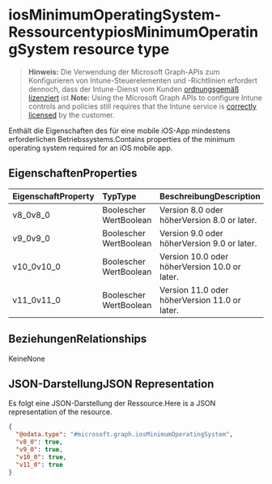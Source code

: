 # <a name="iosminimumoperatingsystem-resource-type"></a><span data-ttu-id="dea7f-101">iosMinimumOperatingSystem-Ressourcentyp</span><span class="sxs-lookup"><span data-stu-id="dea7f-101">iosMinimumOperatingSystem resource type</span></span>

> <span data-ttu-id="dea7f-102">**Hinweis:** Die Verwendung der Microsoft Graph-APIs zum Konfigurieren von Intune-Steuerelementen und -Richtlinien erfordert dennoch, dass der Intune-Dienst vom Kunden [ordnungsgemäß lizenziert](https://go.microsoft.com/fwlink/?linkid=839381) ist.</span><span class="sxs-lookup"><span data-stu-id="dea7f-102">**Note:** Using the Microsoft Graph APIs to configure Intune controls and policies still requires that the Intune service is [correctly licensed](https://go.microsoft.com/fwlink/?linkid=839381) by the customer.</span></span>

<span data-ttu-id="dea7f-103">Enthält die Eigenschaften des für eine mobile iOS-App mindestens erforderlichen Betriebssystems.</span><span class="sxs-lookup"><span data-stu-id="dea7f-103">Contains properties of the minimum operating system required for an iOS mobile app.</span></span>
## <a name="properties"></a><span data-ttu-id="dea7f-104">Eigenschaften</span><span class="sxs-lookup"><span data-stu-id="dea7f-104">Properties</span></span>
|<span data-ttu-id="dea7f-105">Eigenschaft</span><span class="sxs-lookup"><span data-stu-id="dea7f-105">Property</span></span>|<span data-ttu-id="dea7f-106">Typ</span><span class="sxs-lookup"><span data-stu-id="dea7f-106">Type</span></span>|<span data-ttu-id="dea7f-107">Beschreibung</span><span class="sxs-lookup"><span data-stu-id="dea7f-107">Description</span></span>|
|:---|:---|:---|
|<span data-ttu-id="dea7f-108">v8_0</span><span class="sxs-lookup"><span data-stu-id="dea7f-108">v8_0</span></span>|<span data-ttu-id="dea7f-109">Boolescher Wert</span><span class="sxs-lookup"><span data-stu-id="dea7f-109">Boolean</span></span>|<span data-ttu-id="dea7f-110">Version 8.0 oder höher</span><span class="sxs-lookup"><span data-stu-id="dea7f-110">Version 8.0 or later.</span></span>|
|<span data-ttu-id="dea7f-111">v9_0</span><span class="sxs-lookup"><span data-stu-id="dea7f-111">v9_0</span></span>|<span data-ttu-id="dea7f-112">Boolescher Wert</span><span class="sxs-lookup"><span data-stu-id="dea7f-112">Boolean</span></span>|<span data-ttu-id="dea7f-113">Version 9.0 oder höher</span><span class="sxs-lookup"><span data-stu-id="dea7f-113">Version 9.0 or later.</span></span>|
|<span data-ttu-id="dea7f-114">v10_0</span><span class="sxs-lookup"><span data-stu-id="dea7f-114">v10_0</span></span>|<span data-ttu-id="dea7f-115">Boolescher Wert</span><span class="sxs-lookup"><span data-stu-id="dea7f-115">Boolean</span></span>|<span data-ttu-id="dea7f-116">Version 10.0 oder höher</span><span class="sxs-lookup"><span data-stu-id="dea7f-116">Version 10.0 or later.</span></span>|
|<span data-ttu-id="dea7f-117">v11_0</span><span class="sxs-lookup"><span data-stu-id="dea7f-117">v11_0</span></span>|<span data-ttu-id="dea7f-118">Boolescher Wert</span><span class="sxs-lookup"><span data-stu-id="dea7f-118">Boolean</span></span>|<span data-ttu-id="dea7f-119">Version 11.0 oder höher</span><span class="sxs-lookup"><span data-stu-id="dea7f-119">Version 11.0 or later.</span></span>|

## <a name="relationships"></a><span data-ttu-id="dea7f-120">Beziehungen</span><span class="sxs-lookup"><span data-stu-id="dea7f-120">Relationships</span></span>
<span data-ttu-id="dea7f-121">Keine</span><span class="sxs-lookup"><span data-stu-id="dea7f-121">None</span></span>
## <a name="json-representation"></a><span data-ttu-id="dea7f-122">JSON-Darstellung</span><span class="sxs-lookup"><span data-stu-id="dea7f-122">JSON Representation</span></span>
<span data-ttu-id="dea7f-123">Es folgt eine JSON-Darstellung der Ressource.</span><span class="sxs-lookup"><span data-stu-id="dea7f-123">Here is a JSON representation of the resource.</span></span>
<!-- {
  "blockType": "resource",
  "keyProperty": "id",
  "@odata.type": "microsoft.graph.iosMinimumOperatingSystem"
}
-->
``` json
{
  "@odata.type": "#microsoft.graph.iosMinimumOperatingSystem",
  "v8_0": true,
  "v9_0": true,
  "v10_0": true,
  "v11_0": true
}
```



